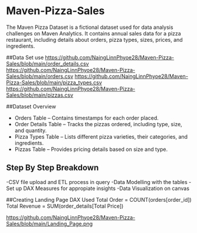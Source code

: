 # Maven-Pizza-Sales
The Maven Pizza Dataset is a fictional dataset used for data analysis challenges on Maven Analytics. It contains annual sales data for a pizza restaurant, including details about orders, pizza types, sizes, prices, and ingredients.

##Data Set use
https://github.com/NaingLinnPhyoe28/Maven-Pizza-Sales/blob/main/order_details.csv
https://github.com/NaingLinnPhyoe28/Maven-Pizza-Sales/blob/main/orders.csv
https://github.com/NaingLinnPhyoe28/Maven-Pizza-Sales/blob/main/pizza_types.csv
https://github.com/NaingLinnPhyoe28/Maven-Pizza-Sales/blob/main/pizzas.csv

##Dataset Overview
- Orders Table – Contains timestamps for each order placed.
- Order Details Table – Tracks the pizzas ordered, including type, size, and quantity.
- Pizza Types Table – Lists different pizza varieties, their categories, and ingredients.
- Pizzas Table – Provides pricing details based on size and type.

## Step By Step Breakdown
-CSV file upload and ETL process in query
-Data Modelling with the tables
-Set up DAX Measures for appropiate insights
-Data Visualization on canvas

##Creating Landing Page
DAX Used
Total Order = COUNT(orders[order_id])
Total Revenue = SUM(order_details[Total Price])

https://github.com/NaingLinnPhyoe28/Maven-Pizza-Sales/blob/main/Landing_Page.png

